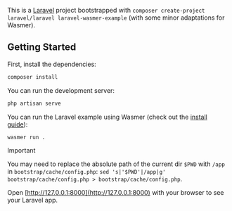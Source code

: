 This is a [Laravel](https://laravel.org/) project bootstrapped with `composer create-project laravel/laravel laravel-wasmer-example` (with some minor adaptations for Wasmer).


## Getting Started

First, install the dependencies:

```bash
composer install
```

You can run the development server:

```bash
php artisan serve
```

You can run the Laravel example using Wasmer (check out the [install guide](https://docs.wasmer.io/install)):

```bash
wasmer run .
```

> [!IMPORTANT]
> You may need to replace the absolute path of the current dir `$PWD` with `/app` in `bootstrap/cache/config.php`: `sed 's|'$PWD'|/app|g' bootstrap/cache/config.php > bootstrap/cache/config.php`.

Open [http://127.0.0.1:8000](http://127.0.0.1:8000) with your browser to see your Laravel app.
